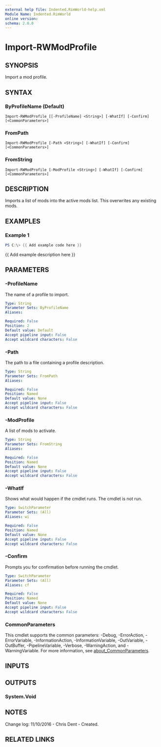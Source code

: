 ```yaml
---
external help file: Indented.RimWorld-help.xml
Module Name: Indented.RimWorld
online version:
schema: 2.0.0
---
```


# Import-RWModProfile

## SYNOPSIS
Import a mod profile.

## SYNTAX

### ByProfileName (Default)
```
Import-RWModProfile [[-ProfileName] <String>] [-WhatIf] [-Confirm] [<CommonParameters>]
```

### FromPath
```
Import-RWModProfile [-Path <String>] [-WhatIf] [-Confirm] [<CommonParameters>]
```

### FromString
```
Import-RWModProfile [-ModProfile <String>] [-WhatIf] [-Confirm] [<CommonParameters>]
```

## DESCRIPTION
Imports a list of mods into the active mods list.
This overwrites any existing mods.

## EXAMPLES

### Example 1
```powershell
PS C:\> {{ Add example code here }}
```

{{ Add example description here }}

## PARAMETERS

### -ProfileName
The name of a profile to import.

```yaml
Type: String
Parameter Sets: ByProfileName
Aliases:

Required: False
Position: 2
Default value: Default
Accept pipeline input: False
Accept wildcard characters: False
```

### -Path
The path to a file containing a profile description.

```yaml
Type: String
Parameter Sets: FromPath
Aliases:

Required: False
Position: Named
Default value: None
Accept pipeline input: False
Accept wildcard characters: False
```

### -ModProfile
A list of mods to activate.

```yaml
Type: String
Parameter Sets: FromString
Aliases:

Required: False
Position: Named
Default value: None
Accept pipeline input: False
Accept wildcard characters: False
```

### -WhatIf
Shows what would happen if the cmdlet runs.
The cmdlet is not run.

```yaml
Type: SwitchParameter
Parameter Sets: (All)
Aliases: wi

Required: False
Position: Named
Default value: None
Accept pipeline input: False
Accept wildcard characters: False
```

### -Confirm
Prompts you for confirmation before running the cmdlet.

```yaml
Type: SwitchParameter
Parameter Sets: (All)
Aliases: cf

Required: False
Position: Named
Default value: None
Accept pipeline input: False
Accept wildcard characters: False
```

### CommonParameters
This cmdlet supports the common parameters: -Debug, -ErrorAction, -ErrorVariable, -InformationAction, -InformationVariable, -OutVariable, -OutBuffer, -PipelineVariable, -Verbose, -WarningAction, and -WarningVariable. For more information, see [about_CommonParameters](http://go.microsoft.com/fwlink/?LinkID=113216).

## INPUTS

## OUTPUTS

### System.Void
## NOTES
Change log:
    11/10/2016 - Chris Dent - Created.

## RELATED LINKS
